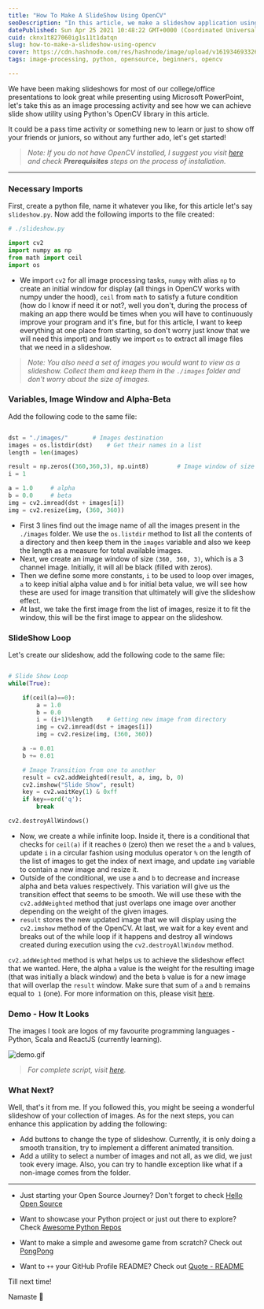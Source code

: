 ```yaml
---
title: "How To Make A SlideShow Using OpenCV"
seoDescription: "In this article, we make a slideshow application using OpenCV and Python. A slideshow utility using the cv2.addWeighted method for a smooth transition."
datePublished: Sun Apr 25 2021 10:48:22 GMT+0000 (Coordinated Universal Time)
cuid: cknx1t827060ig1s11t1datqn
slug: how-to-make-a-slideshow-using-opencv
cover: https://cdn.hashnode.com/res/hashnode/image/upload/v1619346933261/kQQfa1Nb9.png
tags: image-processing, python, opensource, beginners, opencv

---
```


We have been making slideshows for most of our college/office presentations to look great while presenting using Microsoft PowerPoint, let's take this as an image processing activity and see how we can achieve slide show utility using Python's OpenCV library in this article.

It could be a pass time activity or something new to learn or just to show off your friends or juniors, so without any further ado, let's get started!

> *Note: If you do not have OpenCV installed, I suggest you visit [here](lets-draw-opencv-logo-using-opencv) and check **Prerequisites** steps on the process of installation.*

---

### Necessary Imports

First, create a python file, name it whatever you like, for this article let's say `slideshow.py`. Now add the following imports to the file created:

```python
# ./slideshow.py

import cv2
import numpy as np
from math import ceil
import os
```

- We import `cv2` for all image processing tasks, `numpy` with alias `np` to create an initial window for display (all things in OpenCV works with numpy under the hood), `ceil` from `math` to satisfy a future condition (how do I know if need it or not?, well you don't, during the process of making an app there would be times when you will have to continuously improve your program and it's fine, but for this article, I want to keep everything at one place from starting, so don't worry just know that we will need this import) and lastly we import `os` to extract all image files that we need in a slideshow.

> *Note: You also need a set of images you would want to view as a slideshow. Collect them and keep them in the `./images` folder and don't worry about the size of images.*

### Variables, Image Window and Alpha-Beta

Add the following code to the same file:

```python

dst = "./images/"       # Images destination
images = os.listdir(dst)    # Get their names in a list
length = len(images)

result = np.zeros((360,360,3), np.uint8)        # Image window of size (360, 360)
i = 1

a = 1.0     # alpha
b = 0.0     # beta
img = cv2.imread(dst + images[i])
img = cv2.resize(img, (360, 360))
```

- First 3 lines find out the image name of all the images present in the `./images` folder. We use the `os.listdir` method to list all the contents of a directory and then keep them in the `images` variable and also we keep the length as a measure for total available images.
- Next, we create an image window of size `(360, 360, 3)`, which is a 3 channel image. Initially, it will all be black (filled with zeros).
- Then we define some more constants, `i` to be used to loop over images, `a` to keep initial alpha value and `b` for initial beta value, we will see how these are used for image transition that ultimately will give the slideshow effect.
- At last, we take the first image from the list of images, resize it to fit the window, this will be the first image to appear on the slideshow.

### SlideShow Loop

Let's create our slideshow, add the following code to the same file:

```python

# Slide Show Loop
while(True):

    if(ceil(a)==0):
        a = 1.0
        b = 0.0
        i = (i+1)%length    # Getting new image from directory
        img = cv2.imread(dst + images[i])
        img = cv2.resize(img, (360, 360))

    a -= 0.01
    b += 0.01

    # Image Transition from one to another
    result = cv2.addWeighted(result, a, img, b, 0)
    cv2.imshow("Slide Show", result)
    key = cv2.waitKey(1) & 0xff
    if key==ord('q'):
        break

cv2.destroyAllWindows()
```

- Now, we create a while infinite loop. Inside it, there is a conditional that checks for `ceil(a)` if it reaches `0` (zero) then we reset the `a` and `b` values, update `i` in a circular fashion using modulus operator `%` on the length of the list of images to get the index of next image, and update `img` variable to contain a new image and resize it.
- Outside of the conditional, we use `a` and `b` to decrease and increase alpha and beta values respectively. This variation will give us the transition effect that seems to be smooth. We will use these with the `cv2.addWeighted` method that just overlaps one image over another depending on the weight of the given images.
- `result` stores the new updated image that we will display using the `cv2.imshow` method of the OpenCV. At last, we wait for a key event and breaks out of the while loop if it happens and destroy all windows created during execution using the `cv2.destroyAllWindow` method.

`cv2.addWeighted` method is what helps us to achieve the slideshow effect that we wanted. Here, the alpha `a` value is the weight for the resulting image (that was initially a black window) and the beta `b` value is for a new image that will overlap the `result` window. Make sure that sum of `a` and `b` remains equal to` 1` (one). For more information on this, please visit [here](https://docs.opencv.org/3.4/d5/dc4/tutorial_adding_images.html).

### Demo - How It Looks

The images I took are logos of my favourite programming languages - Python, Scala and ReactJS (currently learning).

![demo.gif](https://cdn.hashnode.com/res/hashnode/image/upload/v1619347152591/cjuu6ZS_W.gif)

> *For complete script, visit [here](https://github.com/siddharth2016/Opencv-Python-Computer-Vision/blob/master/imageSlideShow.py).*

### What Next?

Well, that's it from me. If you followed this, you might be seeing a wonderful slideshow of your collection of images. As for the next steps, you can enhance this application by adding the following:

- Add buttons to change the type of slideshow. Currently, it is only doing a smooth transition, try to implement a different animated transition.
- Add a utility to select a number of images and not all, as we did, we just took every image. Also, you can try to handle exception like what if a non-image comes from the folder.

---

- Just starting your Open Source Journey? Don't forget to check [Hello Open Source](https://github.com/siddharth2016/hello-open-source)

- Want to showcase your Python project or just out there to explore? Check [Awesome Python Repos](https://github.com/siddharth2016/awesome-python-repos)

- Want to make a simple and awesome game from scratch? Check out [PongPong](https://github.com/siddharth2016/PongPong)

- Want to `++` your GitHub Profile README? Check out [Quote - README](https://github.com/marketplace/actions/quote-readme)

Till next time!

Namaste 🙏